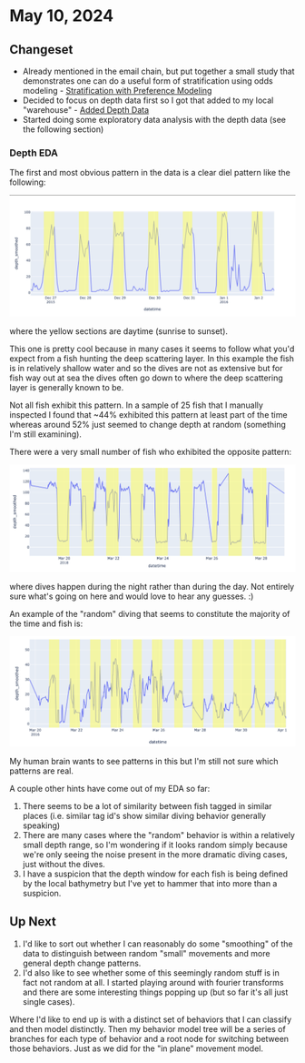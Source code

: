 # May 10, 2024

## Changeset

- Already mentioned in the email chain, but put together a small study that demonstrates one can do a useful form of stratification using odds modeling - [Stratification with Preference Modeling](https://github.com/networkearth/mirrorverse/wiki/The-Theory#stratification-with-preference-modeling)
- Decided to focus on depth data first so I got that added to my local "warehouse" - [Added Depth Data](https://github.com/networkearth/mirrorverse/pull/44)
- Started doing some exploratory data analysis with the depth data (see the following section)

### Depth EDA

The first and most obvious pattern in the data is a clear diel pattern like the following:

![diel](2024_05_10/diel.png)

where the yellow sections are daytime (sunrise to sunset). 

This one is pretty cool because in many cases it seems to follow what you'd expect from a fish hunting the deep scattering layer. In this example the fish is in relatively shallow water and so the dives are not as extensive but for fish way out at sea the dives often go down to where the deep scattering layer is generally known to be. 

Not all fish exhibit this pattern. In a sample of 25 fish that I manually inspected I found that ~44% exhibited this pattern at least part of the time whereas around 52% just seemed to change depth at random (something I'm still examining). 

There were a very small number of fish who exhibited the opposite pattern:

![anti diel](2024_05_10/anti_diel.png)

where dives happen during the night rather than during the day. Not entirely sure what's going on here and would love to hear any guesses. :) 

An example of the "random" diving that seems to constitute the majority of the time and fish is:

![random](2024_05_10/random.png)

My human brain wants to see patterns in this but I'm still not sure which patterns are real. 

A couple other hints have come out of my EDA so far:

1. There seems to be a lot of similarity between fish tagged in similar places (i.e. similar tag id's show similar diving behavior generally speaking)
2. There are many cases where the "random" behavior is within a relatively small depth range, so I'm wondering if it looks random simply because we're only seeing the noise present in the more dramatic diving cases, just without the dives.
3. I have a suspicion that the depth window for each fish is being defined by the local bathymetry but I've yet to hammer that into more than a suspicion. 

## Up Next

1. I'd like to sort out whether I can reasonably do some "smoothing" of the data to distinguish between random "small" movements and more general depth change patterns.
2. I'd also like to see whether some of this seemingly random stuff is in fact not random at all. I started playing around with fourier transforms and there are some interesting things popping up (but so far it's all just single cases).

Where I'd like to end up is with a distinct set of behaviors that I can classify and then model distinctly. Then my behavior model tree will be a series of branches for each type of behavior and a root node for switching between those behaviors. Just as we did for the "in plane" movement model.
